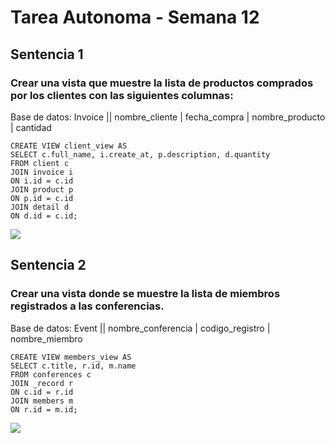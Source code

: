 # Tarea Autonoma - Semana 12

## Sentencia 1
### Crear una vista que muestre la lista de productos comprados por los clientes con las siguientes columnas: 
Base de datos: Invoice || 
nombre_cliente | fecha_compra | nombre_producto | cantidad

```
CREATE VIEW client_view AS
SELECT c.full_name, i.create_at, p.description, d.quantity
FROM client c 
JOIN invoice i
ON i.id = c.id
JOIN product p 
ON p.id = c.id
JOIN detail d
ON d.id = c.id;

```

<img src='\Capturas\sentencia_1.png'>

## Sentencia 2
### Crear una vista donde se muestre la lista de miembros registrados a las conferencias.
Base de datos: Event ||
nombre_conferencia | codigo_registro | nombre_miembro 

```
CREATE VIEW members_view AS 
SELECT c.title, r.id, m.name
FROM conferences c 
JOIN _record r
ON c.id = r.id
JOIN members m 
ON r.id = m.id;

```

<img src='\Capturas\sentencia_2.png'>

